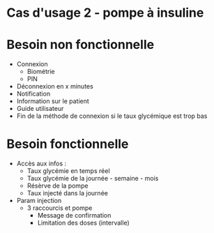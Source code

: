 # Cas d'usage 2 - pompe à insuline
# Besoin non fonctionnelle
- Connexion
	- Biométrie
	- PIN
- Déconnexion en x minutes
- Notification
- Information sur le patient
- Guide utilisateur
- Fin de la méthode de connexion si le taux glycémique est trop bas

# Besoin fonctionnelle
- Accès aux infos :
	- Taux glycémie en temps réel
	- Taux glycémie de la journée - semaine - mois
	- Résèrve de la pompe
	- Taux injecté dans la journée
- Param injection
	- 3 raccourcis et pompe
		- Message de confirmation
		- Limitation des doses (intervalle)